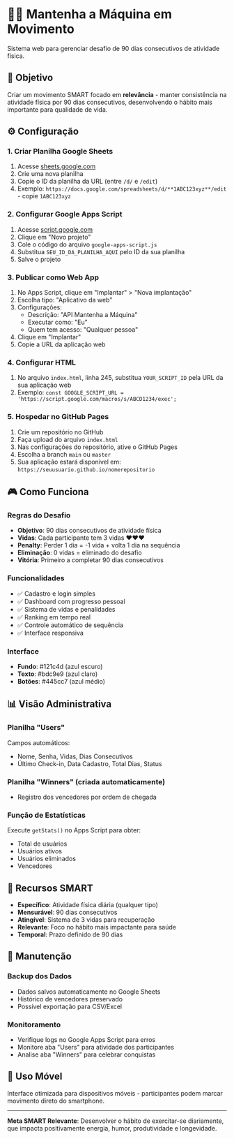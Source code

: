 # 🏃‍♂️ Mantenha a Máquina em Movimento

Sistema web para gerenciar desafio de 90 dias consecutivos de atividade física.

## 🎯 Objetivo
Criar um movimento SMART focado em **relevância** - manter consistência na atividade física por 90 dias consecutivos, desenvolvendo o hábito mais importante para qualidade de vida.

## ⚙️ Configuração

### 1. Criar Planilha Google Sheets
1. Acesse [sheets.google.com](https://sheets.google.com)
2. Crie uma nova planilha
3. Copie o ID da planilha da URL (entre `/d/` e `/edit`)
4. Exemplo: `https://docs.google.com/spreadsheets/d/**1ABC123xyz**/edit` - copie `1ABC123xyz`

### 2. Configurar Google Apps Script
1. Acesse [script.google.com](https://script.google.com)
2. Clique em "Novo projeto"
3. Cole o código do arquivo `google-apps-script.js`
4. Substitua `SEU_ID_DA_PLANILHA_AQUI` pelo ID da sua planilha
5. Salve o projeto

### 3. Publicar como Web App
1. No Apps Script, clique em "Implantar" > "Nova implantação"
2. Escolha tipo: "Aplicativo da web"
3. Configurações:
   - Descrição: "API Mantenha a Máquina"
   - Executar como: "Eu"
   - Quem tem acesso: "Qualquer pessoa"
4. Clique em "Implantar"
5. Copie a URL da aplicação web

### 4. Configurar HTML
1. No arquivo `index.html`, linha 245, substitua `YOUR_SCRIPT_ID` pela URL da sua aplicação web
2. Exemplo: `const GOOGLE_SCRIPT_URL = 'https://script.google.com/macros/s/ABCD1234/exec';`

### 5. Hospedar no GitHub Pages
1. Crie um repositório no GitHub
2. Faça upload do arquivo `index.html`
3. Nas configurações do repositório, ative o GitHub Pages
4. Escolha a branch `main` ou `master`
5. Sua aplicação estará disponível em: `https://seuusuario.github.io/nomerepositorio`

## 🎮 Como Funciona

### Regras do Desafio
- **Objetivo**: 90 dias consecutivos de atividade física
- **Vidas**: Cada participante tem 3 vidas ❤️❤️❤️
- **Penalty**: Perder 1 dia = -1 vida + volta 1 dia na sequência
- **Eliminação**: 0 vidas = eliminado do desafio
- **Vitória**: Primeiro a completar 90 dias consecutivos

### Funcionalidades
- ✅ Cadastro e login simples
- ✅ Dashboard com progresso pessoal
- ✅ Sistema de vidas e penalidades
- ✅ Ranking em tempo real
- ✅ Controle automático de sequência
- ✅ Interface responsiva

### Interface
- **Fundo**: #121c4d (azul escuro)
- **Texto**: #bdc9e9 (azul claro)
- **Botões**: #445cc7 (azul médio)

## 📊 Visão Administrativa

### Planilha "Users"
Campos automáticos:
- Nome, Senha, Vidas, Dias Consecutivos
- Último Check-in, Data Cadastro, Total Dias, Status

### Planilha "Winners" (criada automaticamente)
- Registro dos vencedores por ordem de chegada

### Função de Estatísticas
Execute `getStats()` no Apps Script para obter:
- Total de usuários
- Usuários ativos
- Usuários eliminados  
- Vencedores

## 🚀 Recursos SMART

- **Específico**: Atividade física diária (qualquer tipo)
- **Mensurável**: 90 dias consecutivos
- **Atingível**: Sistema de 3 vidas para recuperação
- **Relevante**: Foco no hábito mais impactante para saúde
- **Temporal**: Prazo definido de 90 dias

## 🔧 Manutenção

### Backup dos Dados
- Dados salvos automaticamente no Google Sheets
- Histórico de vencedores preservado
- Possível exportação para CSV/Excel

### Monitoramento
- Verifique logs no Google Apps Script para erros
- Monitore aba "Users" para atividade dos participantes
- Analise aba "Winners" para celebrar conquistas

## 📱 Uso Móvel
Interface otimizada para dispositivos móveis - participantes podem marcar movimento direto do smartphone.

---

**Meta SMART Relevante**: Desenvolver o hábito de exercitar-se diariamente, que impacta positivamente energia, humor, produtividade e longevidade.